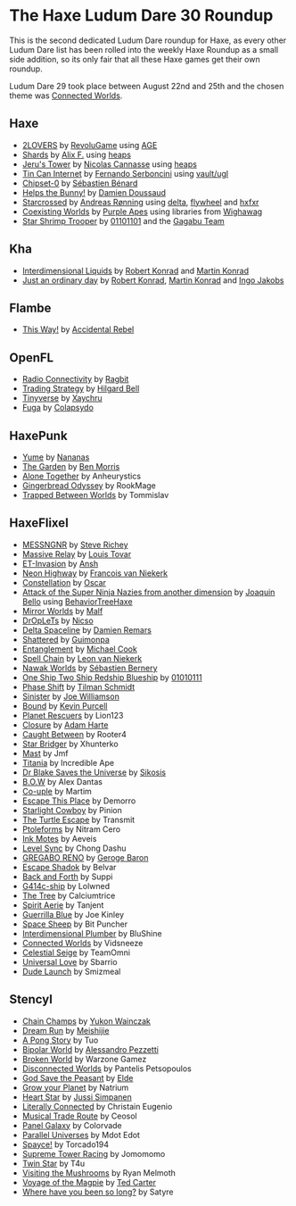 [_template]: ../templates/roundup.html
[date]: / "2014-09-02 10:51:00"
[modified]: / "2014-09-02 10:51:00"

# The Haxe Ludum Dare 30 Roundup

This is the second dedicated Ludum Dare roundup for Haxe, as every other Ludum Dare list
has been rolled into the weekly Haxe Roundup as a small side addition, so its only fair
that all these Haxe games get their own roundup.

Ludum Dare 29 took place between August 22nd and 25th and the chosen theme was 
[Connected Worlds](http://www.ludumdare.com/compo/ludum-dare-30/).
	
## Haxe

- [2LOVERS][h1] by [RevoluGame] using [AGE]
- [Shards][h2] by [Alix F.] using [heaps]
- [Jeru's Tower][h3] by [Nicolas Cannasse] using [heaps]
- [Tin Can Internet][h4] by [Fernando Serboncini] using [vault/ugl]
- [Chipset-0][h5] by [Sébastien Bénard]
- [Helps the Bunny!][h6] by [Damien Doussaud]
- [Starcrossed][h7] by [Andreas Rønning] using [delta], [flywheel] and [hxfxr]
- [Coexisting Worlds][h8] by [Purple Apes] using libraries from [Wighawag]
- [Star Shrimp Trooper][h9] by [01101101] and the [Gagabu Team]

[h1]: http://www.ludumdare.com/compo/ludum-dare-30/?action=preview&uid=4401 "2LOVERS"
[h2]: http://www.ludumdare.com/compo/ludum-dare-30/?action=preview&uid=11904 "Shards"
[h3]: http://www.ludumdare.com/compo/ludum-dare-30/?action=preview&uid=8497 "Jeru's Tower"
[h4]: http://www.ludumdare.com/compo/ludum-dare-30/?action=preview&uid=6308 "Tin Can Internet"
[h5]: http://www.ludumdare.com/compo/ludum-dare-30/?action=preview&uid=2982 "Chipset-0"
[h6]: http://www.ludumdare.com/compo/ludum-dare-30/?action=preview&uid=28704 "Helps the Bunny!"
[h7]: http://www.ludumdare.com/compo/ludum-dare-30/?action=preview&uid=8635 "Starcrossed"
[h8]: http://www.ludumdare.com/compo/ludum-dare-30/?action=preview&uid=39859 "Coexisting Worlds"
[h9]: http://www.ludumdare.com/compo/ludum-dare-30/?action=preview&uid=5105 "Star Shrimp Trooper"

[revolugame]: https://twitter.com/RevoluGame "@RevoluGame"
[age]: https://github.com/po8rewq/AGE "AGE on GitHub"
[alix f.]: https://twitter.com/eolhing "@eolhing"
[heaps]: https://github.com/ncannasse/heaps "heaps on GitHub"
[nicolas cannasse]: http://twitter.com/ncannasse "@ncannasse"
[Fernando Serboncini]: http://fserb.com/vault "@fserb"
[vault/ugl]: https://github.com/fserb/vault "Vault on GitHub"
[Sébastien Bénard]: http://deepnight.net/ "@deepnight"
[Damien Doussaud]: http://namide.com/ "@namide"
[Andreas Rønning]: https://twitter.com/sunjammer "@sunjammer"
[delta]: https://github.com/furusystems/delta "delta on GitHub"
[flywheel]: https://github.com/furusystems/flywheel "flywheel on GitHub"
[hxfxr]: https://github.com/furusystems/hxfxr "hxfxr on GitHub"
[purple apes]: https://twitter.com/purpleapes "@purpleapes"
[wighawag]: https://github.com/wighawag "@wighawag"
[01101101]: http://twitter.com/OIIOIIOI "@OIIOIIOI"
[Gagabu Team]: http://www.ludumdare.com/compo/author/01101101/ "@Gagabu"

## Kha

- [Interdimensional Liquids][k1] by [Robert Konrad] and [Martin Konrad]
- [Just an ordinary day][k2] by [Robert Konrad], [Martin Konrad] and [Ingo Jakobs]

[k1]: http://www.ludumdare.com/compo/ludum-dare-30/?action=preview&uid=25311 "Interdimensional Liquids"
[k2]: http://www.ludumdare.com/compo/ludum-dare-30/?action=preview&uid=25914 "Just an ordinary day"
	
[robert konrad]: http://robdangero.us/ "@robdangerous"
[martin konrad]: http://www.smspower.org/martin/ "@MartyKon"
[Ingo Jakobs]: https://github.com/J-d-H "@J-d-H"

## Flambe

- [This Way!][f1] by [Accidental Rebel]

[f1]: http://www.ludumdare.com/compo/ludum-dare-30/?action=preview&uid=5728 "This Way!"
	
[accidental rebel]: https://twitter.com/accidentalrebel "@accidentalrebel"

## OpenFL

- [Radio Connectivity][o1] by [Ragbit]
- [Trading Strategy][o2] by [Hilgard Bell]
- [Tinyverse][o3] by [Xaychru]
- [Fuga][o4] by [Colapsydo]

[o1]: http://www.ludumdare.com/compo/ludum-dare-30/?action=preview&uid=26411 "Radio Connectivity"
[o2]: http://www.ludumdare.com/compo/ludum-dare-30/?action=preview&uid=23787 "Trading Strategy"
[o3]: http://www.ludumdare.com/compo/ludum-dare-30/?action=preview&uid=16472 "Tinyverse"
[o4]: http://www.ludumdare.com/compo/ludum-dare-30/?action=preview&uid=3984 "Fuga"
	
[ragbit]: https://github.com/OggYiu "@OggYiu"
[hilgard bell]: https://twitter.com/ramperkash "@ramperkash"
[Xaychru]: https://twitter.com/Xaychru04 "@Xaychru04"
[Colapsydo]: https://twitter.com/Colapsydo "@Colapsydo"

## HaxePunk

- [Yume][hp1] by [Nananas]
- [The Garden][hp2] by [Ben Morris]
- [Alone Together][hp3] by Anheurystics
- [Gingerbread Odyssey][hp4] by RookMage
- [Trapped Between Worlds][hp5] by Tommislav

[hp1]: http://www.ludumdare.com/compo/ludum-dare-30/?action=preview&uid=31365 "Yume"
[hp2]: http://www.ludumdare.com/compo/ludum-dare-30/?action=preview&uid=36156 "The Garden"
[hp3]: http://www.ludumdare.com/compo/ludum-dare-30/?action=preview&uid=26198 "Alone Together"
[hp4]: http://www.ludumdare.com/compo/ludum-dare-30/?action=preview&uid=24030 "Gingerbread Odyssey"
[hp5]: http://www.ludumdare.com/compo/ludum-dare-30/?action=preview&uid=2393 "Trapped Between Worlds"
	
[nananas]: https://github.com/Nananas "@Nananas"
[ben morris]: http://twitter.com/monsterfacegame "@monsterfacegame"

## HaxeFlixel

- [MESSNGNR][hf1] by [Steve Richey]
- [Massive Relay][hf2] by [Louis Tovar]
- [ET-Invasion][hf3] by [Ansh]
- [Neon Highway][hf4] by [Francois van Niekerk]
- [Constellation][hf5] by [Oscar]
- [Attack of the Super Ninja Nazies from another dimension][hf6] by [Joaquin Bello] using [BehaviorTreeHaxe]
- [Mirror Worlds][hf7] by [Malf]
- [DrOpLeTs][hf8] by [Nicso]
- [Delta Spaceline][hf9] by [Damien Remars]
- [Shattered][hf10] by [Guimonpa]
- [Entanglement][hf11] by [Michael Cook]
- [Spell Chain][hf12] by [Leon van Niekerk]
- [Nawak Worlds][hf13] by [Sébastien Bernery]
- [One Ship Two Ship Redship Blueship][hf14] by [01010111]
- [Phase Shift][hf15] by [Tilman Schmidt]
- [Sinister][hf16] by [Joe Williamson]
- [Bound][hf17] by [Kevin Purcell]
- [Planet Rescuers][hf18] by Lion123
- [Closure][hf19] by [Adam Harte]
- [Caught Between][hf20] by Rooter4
- [Star Bridger][hf21] by Xhunterko
- [Mast][hf22] by Jmf
- [Titania][hf23] by Incredible Ape
- [Dr Blake Saves the Universe][hf24] by [Sikosis]
- [B.O.W][hf25] by Alex Dantas 
- [Co-uple][hf26] by Martim
- [Escape This Place][hf27] by Demorro
- [Starlight Cowboy][hf28] by Pinion
- [The Turtle Escape][hf29] by Transmit
- [Ptoleforms][hf30] by Nitram Cero
- [Ink Motes][hf31] by Aeveis
- [Level Sync][hf32] by Chong Dashu
- [GREGABO RENO][hf33] by [Geroge Baron]
- [Escape Shadok][hf34] by Belvar
- [Back and Forth][hf35] by Suppi
- [G414c-ship][hf36] by Lolwned
- [The Tree][hf37] by Calciumtrice
- [Spirit Aerie][hf38] by Tanjent
- [Guerrilla Blue][hf39] by Joe Kinley
- [Space Sheep][hf40] by Bit Puncher
- [Interdimensional Plumber][hf41] by BluShine
- [Connected Worlds][hf42] by Vidsneeze
- [Celestial Seige][hf43] by TeamOmni
- [Universal Love][hf44] by Sbarrio
- [Dude Launch][hf45] by Smizmeal

[hf1]: http://www.ludumdare.com/compo/ludum-dare-30/?action=preview&uid=26473 "MESSNGNR"
[hf2]: http://www.ludumdare.com/compo/ludum-dare-30/?action=preview&uid=40097 "Massive Relay"
[hf3]: http://www.ludumdare.com/compo/ludum-dare-30/?action=preview&uid=40540 "ET-Invasion"
[hf4]: http://www.ludumdare.com/compo/ludum-dare-30/?action=preview&uid=23363 "Neon Highway"
[hf5]: http://www.ludumdare.com/compo/ludum-dare-30/?action=preview&uid=25909 "Constellation"
[hf6]: http://www.ludumdare.com/compo/ludum-dare-30/?action=preview&uid=8488 "Attack of the Super Ninja Nazies from another dimension"
[hf7]: http://www.ludumdare.com/compo/ludum-dare-30/?action=preview&uid=40615 "Mirror Worlds"
[hf8]: http://www.ludumdare.com/compo/ludum-dare-30/?action=preview&uid=8002 "DrOpLeTs"
[hf9]: http://www.ludumdare.com/compo/ludum-dare-30/?action=preview&uid=28466 "Delta Spaceline"
[hf10]: http://www.ludumdare.com/compo/ludum-dare-30/?action=preview&uid=35500 "Shattered"
[hf11]: http://www.ludumdare.com/compo/ludum-dare-30/?action=preview&uid=12174 "Entaglement"
[hf12]: http://www.ludumdare.com/compo/ludum-dare-30/?action=preview&uid=42069 "Spell Chain"
[hf13]: http://www.ludumdare.com/compo/ludum-dare-30/?action=preview&uid=484 "Nawak Worlds"
[hf14]: http://www.ludumdare.com/compo/ludum-dare-30/?action=preview&uid=11474 "One Ship Two Ship Redship Blueship"
[hf15]: http://www.ludumdare.com/compo/ludum-dare-30/?action=preview&uid=30626 "Phase Shift"
[hf16]: http://www.ludumdare.com/compo/ludum-dare-30/?action=preview&uid=28182 "Sinister"
[hf17]: http://www.ludumdare.com/compo/ludum-dare-30/?action=preview&uid=23957 "Bound"
[hf18]: http://www.ludumdare.com/compo/ludum-dare-30/?action=preview&uid=34143 "Planet Rescuers"
[hf19]: http://www.ludumdare.com/compo/ludum-dare-30/?action=preview&uid=4760 "Closure"
[hf20]: http://www.ludumdare.com/compo/ludum-dare-30/?action=preview&uid=38835 "Caught Between"
[hf21]: http://www.ludumdare.com/compo/ludum-dare-30/?action=preview&uid=1960 "Star Bridger"
[hf22]: http://www.ludumdare.com/compo/ludum-dare-30/?action=preview&uid=4371 "Mast"
[hf23]: http://www.ludumdare.com/compo/ludum-dare-30/?action=preview&uid=12165 "Titania"
[hf24]: http://www.ludumdare.com/compo/ludum-dare-30/?action=preview&uid=39060 "Dr Blake Saves the Universe"
[hf25]: http://www.ludumdare.com/compo/ludum-dare-30/?action=preview&uid=36899 "B.O.W"
[hf26]: http://www.ludumdare.com/compo/ludum-dare-30/?action=preview&uid=39417 "Co-uple"
[hf27]: http://www.ludumdare.com/compo/ludum-dare-30/?action=preview&uid=21011 "Escape This Place"
[hf28]: http://www.ludumdare.com/compo/ludum-dare-30/?action=preview&uid=19121 "Starlight Cowboy"
[hf29]: http://www.ludumdare.com/compo/ludum-dare-30/?action=preview&uid=11002 "The Turtle Escape"
[hf30]: http://www.ludumdare.com/compo/ludum-dare-30/?action=preview&uid=937 "Ptoleforms"
[hf31]: http://www.ludumdare.com/compo/ludum-dare-30/?action=preview&uid=8854 "Ink Motes"
[hf32]: http://www.ludumdare.com/compo/ludum-dare-30/?action=preview&uid=21248 "Level Sync"
[hf33]: http://www.ludumdare.com/compo/ludum-dare-30/?action=preview&uid=7477 "GREGABO RENO"
[hf34]: http://www.ludumdare.com/compo/ludum-dare-30/?action=preview&uid=28450 "Escape Shadok"
[hf35]: http://www.ludumdare.com/compo/ludum-dare-30/?action=preview&uid=29243 "Back and Forth"
[hf36]: http://www.ludumdare.com/compo/ludum-dare-30/?action=preview&uid=39119 "G414c-ship"
[hf37]: http://www.ludumdare.com/compo/ludum-dare-30/?action=preview&uid=31814 "The Tree"
[hf38]: http://www.ludumdare.com/compo/ludum-dare-30/?action=preview&uid=36394 "Spirit Aerie"
[hf39]: http://www.ludumdare.com/compo/ludum-dare-30/?action=preview&uid=3012 "Guerrilla Blue"
[hf40]: http://www.ludumdare.com/compo/ludum-dare-30/?action=preview&uid=22020 "Space Sheep"
[hf41]: http://www.ludumdare.com/compo/ludum-dare-30/?action=preview&uid=30611 "Interdimensional Plumber"
[hf42]: http://www.ludumdare.com/compo/ludum-dare-30/?action=preview&uid=30177 "Connected Worlds"
[hf43]: http://www.ludumdare.com/compo/ludum-dare-30/?action=preview&uid=29045 "Celestial Seige"
[hf44]: http://www.ludumdare.com/compo/ludum-dare-30/?action=preview&uid=25025 "Universal Love"
[hf45]: http://www.ludumdare.com/compo/ludum-dare-30/?action=preview&uid=41893 "Dude Launch"

[steve richey]: http://www.twitter.com/stvr_tweets "@stvr_tweets"
[louis tovar]: http://www.gltovar.com/ "@gltovar"
[ansh]: https://twitter.com/Nashzinc "@Nashzinc"
[Francois van Niekerk]: https://twitter.com/francoisvn "@francoisvn"
[oscar]: http://twitter.com/nxTOS "@nxTOS"
[Joaquin Bello]: https://twitter.com/JoaquinBelloD "@JoaquinBelloD"
[BehaviorTreeHaxe]: https://github.com/juakob/BehaviorTreeHaxe/tree/master/behaviorTreeHaxe "BehaviorTreeHaxe on GitHub"
[malf]: https://github.com/malfmalf "@malfmalf"
[nicso]: https://twitter.com/nicso "@nicso"
[damien remars]: https://twitter.com/damrem "@damrem"
[guimonpa]: https://github.com/Guimonpa "@Guimonpa"
[michael cook]: https://twitter.com/mtrc "@mtrc"
[leon van niekerk]: https://twitter.com/LeonvNiekerk "@LeonvNiekerk"
[Sébastien Bernery]: https://github.com/sebbernery "@sebbernery"
[01010111]: http://twitter.com/x01010111 "@x01010111"
[Tilman Schmidt]: https://twitter.com/KeyMaster_ "@KeyMaster_"
[Joe Williamson]: https://twitter.com/JoeCreates "@JoeCreates"
[Kevin Purcell]: https://twitter.com/grayhaze "@grayhaze"
[adam harte]: https://twitter.com/AdamHarte "@AdamHarte"
[sikosis]: https://twitter.com/sikosis "@sikosis"
[geroge baron]: https://twitter.com/PixelbearGames "@PixelbearGames"
	
## Stencyl

- [Chain Champs][s1] by [Yukon Wainczak]
- [Dream Run][s2] by [Meishijie]
- [A Pong Story][s3] by Tuo
- [Bipolar World][s4] by [Alessandro Pezzetti]
- [Broken World][s5] by Warzone Gamez
- [Disconnected Worlds][s6] by Pantelis Petsopoulos
- [God Save the Peasant][s7] by [Elde]
- [Grow your Planet][s8] by Natrium
- [Heart Star][s9] by [Jussi Simpanen]
- [Literally Connected][s10] by Christain Eugenio
- [Musical Trade Route][s11] by Ceosol
- [Panel Galaxy][s12] by Colorvade
- [Parallel Universes][s13] by Mdot Edot
- [Spayce!][s14] by Torcado194
- [Supreme Tower Racing][s15] by Jomomomo
- [Twin Star][s16] by T4u
- [Visiting the Mushrooms][s17] by Ryan Melmoth
- [Voyage of the Magpie][s18] by [Ted Carter]
- [Where have you been so long?][s19] by Satyre

[s1]: http://www.ludumdare.com/compo/ludum-dare-30/?action=preview&uid=20444 "Chain Champs"
[s2]: http://www.ludumdare.com/compo/ludum-dare-30/?action=preview&uid=30894 "Dream Run"
[s3]: http://www.ludumdare.com/compo/ludum-dare-30/?action=preview&uid=36095 "A Pong Story"
[s4]: http://www.ludumdare.com/compo/ludum-dare-30/?action=preview&uid=16470 "Bipolar World"
[s5]: http://www.ludumdare.com/compo/ludum-dare-30/?action=preview&uid=39237 "Broken World"
[s6]: http://www.ludumdare.com/compo/ludum-dare-30/?action=preview&uid=34259 "Disconnected Worlds"
[s7]: http://www.ludumdare.com/compo/ludum-dare-30/?action=preview&uid=38938 "God Save the Peasant"
[s8]: http://www.ludumdare.com/compo/ludum-dare-30/?action=preview&uid=39258 "Grow your Planet"
[s9]: http://www.ludumdare.com/compo/ludum-dare-30/?action=preview&uid=11391 "Heart Star"
[s10]: http://www.ludumdare.com/compo/ludum-dare-30/?action=preview&uid=42091 "Literally Connected"
[s11]: http://www.ludumdare.com/compo/ludum-dare-30/?action=preview&uid=34411 "Musical Trade Route"
[s12]: http://www.ludumdare.com/compo/ludum-dare-30/?action=preview&uid=22146 "Panel Galaxy"
[s13]: http://www.ludumdare.com/compo/ludum-dare-30/?action=preview&uid=31618 "Parallel Universes"
[s14]: http://www.ludumdare.com/compo/ludum-dare-30/?action=preview&uid=5839 "Spayce!"
[s15]: http://www.ludumdare.com/compo/ludum-dare-30/?action=preview&uid=4914 "Supreme Tower Racing"
[s16]: http://www.ludumdare.com/compo/ludum-dare-30/?action=preview&uid=34334 "Twin Star"
[s17]: http://www.ludumdare.com/compo/ludum-dare-30/?action=preview&uid=27112 "Visiting the Mushrooms"
[s18]: http://www.ludumdare.com/compo/ludum-dare-30/?action=preview&uid=31008 "Voyage of the Magpie"
[s19]: http://www.ludumdare.com/compo/ludum-dare-30/?action=preview&uid=27634 "Where have you been so long?"
	
[yukon wainczak]: https://twitter.com/YWainczak "@YWainczak"
[meishijie]: https://github.com/meishijie "@meishijie"
[Alessandro Pezzetti]: https://twitter.com/hav24 "@hav24"
[elde]: https://twitter.com/forgotten_beast "@forgotten_beast"
[jussi Simpanen]: https://twitter.com/AdventIslands "@AdventIslands"
[ted carter]: https://twitter.com/robotinker "@robotinker"